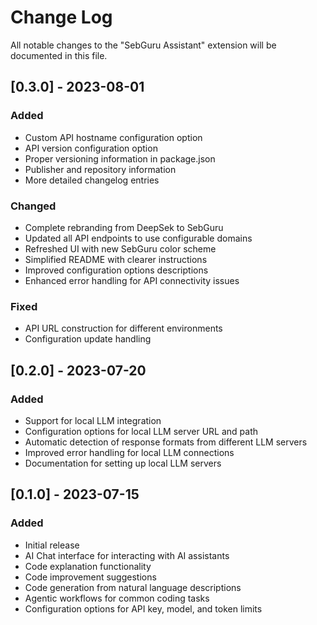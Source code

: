# Change Log

All notable changes to the "SebGuru Assistant" extension will be documented in this file.

## [0.3.0] - 2023-08-01

### Added
- Custom API hostname configuration option
- API version configuration option
- Proper versioning information in package.json
- Publisher and repository information
- More detailed changelog entries

### Changed
- Complete rebranding from DeepSek to SebGuru
- Updated all API endpoints to use configurable domains
- Refreshed UI with new SebGuru color scheme
- Simplified README with clearer instructions
- Improved configuration options descriptions
- Enhanced error handling for API connectivity issues

### Fixed
- API URL construction for different environments
- Configuration update handling

## [0.2.0] - 2023-07-20

### Added
- Support for local LLM integration
- Configuration options for local LLM server URL and path
- Automatic detection of response formats from different LLM servers
- Improved error handling for local LLM connections
- Documentation for setting up local LLM servers

## [0.1.0] - 2023-07-15

### Added
- Initial release
- AI Chat interface for interacting with AI assistants
- Code explanation functionality
- Code improvement suggestions
- Code generation from natural language descriptions
- Agentic workflows for common coding tasks
- Configuration options for API key, model, and token limits
